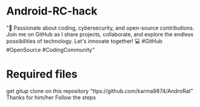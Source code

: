 # Android-RC-hack
"🚀 Passionate about coding, cybersecurity, and open-source contributions. Join me on GitHub as I share projects, collaborate, and explore the endless possibilities of technology. Let's innovate together! 💻 #GitHub #OpenSource #CodingCommunity"

# Required files
get gitup clone on this repository "ttps://github.com/karma9874/AndroRat" Thanks for him/her
Follow the steps
